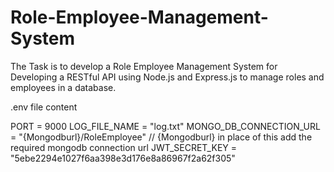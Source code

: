# Role-Employee-Management-System
The Task is to develop a Role Employee Management System for Developing a RESTful API using Node.js and Express.js to manage roles and employees in a database.

.env file content

PORT = 9000
LOG_FILE_NAME = "log.txt"
MONGO_DB_CONNECTION_URL = "{Mongodburl}/RoleEmployee" // {Mongodburl} in place of this add the required mongodb connection url
JWT_SECRET_KEY = "5ebe2294e1027f6aa398e3d176e8a86967f2a62f305"